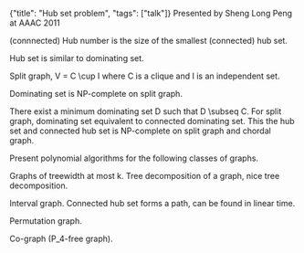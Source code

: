 {"title": "Hub set problem", "tags": ["talk"]}
Presented by Sheng Long Peng at AAAC 2011

(connnected) Hub number is the size of the smallest (connected) hub set.

Hub set is similar to dominating set.

Split graph, V = C \cup I where C is a clique and I is an independent set.

Dominating set is NP-complete on split graph.

There exist a minimum dominating set D such that D \subseq C. For split graph,
dominating set equivalent to connected dominating set. This the hub set and
connected hub set is NP-complete on split graph and chordal graph.

Present polynomial algorithms for the following classes of graphs.

Graphs of treewidth at most k. Tree decomposition of a graph, nice tree
decomposition.

Interval graph. Connected hub set forms a path, can be found in linear time.

Permutation graph.

Co-graph (P_4-free graph).
